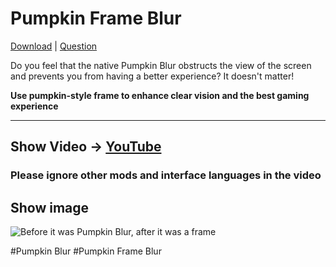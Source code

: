 # Pumpkin Frame Blur

[Download](https://modrinth.com/resourcepack/pumpkin-frame-blur) | [Question](https://github.com/NiktoBlox/ModrinthResource/issues/new?template=question.yaml)

Do you feel that the native Pumpkin Blur obstructs the view of the screen and prevents you from having a better experience? It doesn't matter!

**Use pumpkin-style frame to enhance clear vision and the best gaming experience**

---
## Show Video → [YouTube](https://youtu.be/v04AIzAtQNU)
### Please ignore other mods and interface languages ​​in the video

## Show image
![Before it was Pumpkin Blur, after it was a frame](https://cdn.modrinth.com/data/cached_images/a808469c4b0d09d04fbaa5cc6ef8b21e6e260bd3.jpeg)


#Pumpkin Blur #Pumpkin Frame Blur
